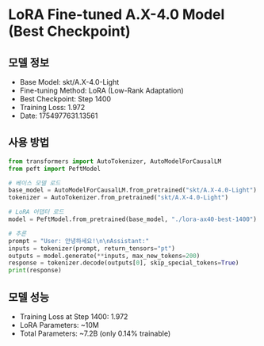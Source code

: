 # LoRA Fine-tuned A.X-4.0 Model (Best Checkpoint)

## 모델 정보
- Base Model: skt/A.X-4.0-Light
- Fine-tuning Method: LoRA (Low-Rank Adaptation)
- Best Checkpoint: Step 1400
- Training Loss: 1.972
- Date: 1754977631.13561

## 사용 방법
```python
from transformers import AutoTokenizer, AutoModelForCausalLM
from peft import PeftModel

# 베이스 모델 로드
base_model = AutoModelForCausalLM.from_pretrained("skt/A.X-4.0-Light")
tokenizer = AutoTokenizer.from_pretrained("skt/A.X-4.0-Light")

# LoRA 어댑터 로드
model = PeftModel.from_pretrained(base_model, "./lora-ax40-best-1400")

# 추론
prompt = "User: 안녕하세요!\n\nAssistant:"
inputs = tokenizer(prompt, return_tensors="pt")
outputs = model.generate(**inputs, max_new_tokens=200)
response = tokenizer.decode(outputs[0], skip_special_tokens=True)
print(response)
```

## 모델 성능
- Training Loss at Step 1400: 1.972
- LoRA Parameters: ~10M
- Total Parameters: ~7.2B (only 0.14% trainable)
